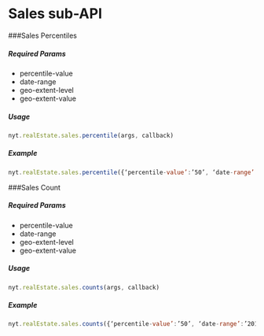 # Sales sub-API

###Sales Percentiles

##### *Required Params*

- percentile-value
- date-range
- geo-extent-level
- geo-extent-value

##### *Usage*
```javascript
nyt.realEstate.sales.percentile(args, callback)
```

##### *Example*
```javascript
nyt.realEstate.sales.percentile({‘percentile-value’:’50’, ‘date-range’:’2014-07’, ‘geo-extent-level’:’borough’,’geo-extent-value’:’manhatten’}, console.log)
```

###Sales Count

##### *Required Params*

- percentile-value
- date-range
- geo-extent-level
- geo-extent-value

##### *Usage*
```javascript
nyt.realEstate.sales.counts(args, callback)
```

##### *Example*
```javascript
nyt.realEstate.sales.counts({‘percentile-value’:’50’, ‘date-range’:’2014-07’, ‘geo-extent-level’:’borough’,’geo-extent-value’:’manhatten’}, console.log))
```

